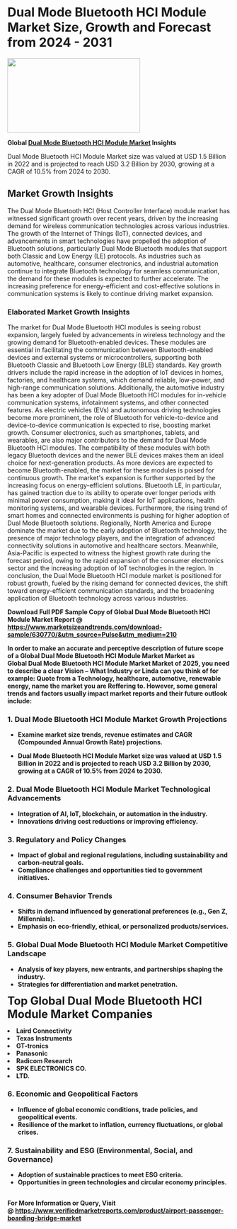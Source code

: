 <H1>Dual Mode Bluetooth HCI Module Market Size, Growth and Forecast from 2024 - 2031</H1><img class="aligncenter size-medium wp-image-584254" src="https://thirdeyenews.in/wp-content/uploads/2024/09/Global-Market-Research-300x168.jpeg" alt="" width="300" height="168" /><p><strong>Global&nbsp;<a href="https://www.marketsizeandtrends.com/download-sample/630770/&amp;utm_source=Pulse&amp;utm_medium=210">Dual Mode Bluetooth HCI Module Market</a> Insights</strong></p><p>Dual Mode Bluetooth HCI Module Market size was valued at USD 1.5 Billion in 2022 and is projected to reach USD 3.2 Billion by 2030, growing at a CAGR of 10.5% from 2024 to 2030.</p><p><h2>Market Growth Insights</h2> The Dual Mode Bluetooth HCI (Host Controller Interface) module market has witnessed significant growth over recent years, driven by the increasing demand for wireless communication technologies across various industries. The growth of the Internet of Things (IoT), connected devices, and advancements in smart technologies have propelled the adoption of Bluetooth solutions, particularly Dual Mode Bluetooth modules that support both Classic and Low Energy (LE) protocols. As industries such as automotive, healthcare, consumer electronics, and industrial automation continue to integrate Bluetooth technology for seamless communication, the demand for these modules is expected to further accelerate. The increasing preference for energy-efficient and cost-effective solutions in communication systems is likely to continue driving market expansion. <p><strong></strong></p> <h3>Elaborated Market Growth Insights</h3> The market for Dual Mode Bluetooth HCI modules is seeing robust expansion, largely fueled by advancements in wireless technology and the growing demand for Bluetooth-enabled devices. These modules are essential in facilitating the communication between Bluetooth-enabled devices and external systems or microcontrollers, supporting both Bluetooth Classic and Bluetooth Low Energy (BLE) standards. Key growth drivers include the rapid increase in the adoption of IoT devices in homes, factories, and healthcare systems, which demand reliable, low-power, and high-range communication solutions. Additionally, the automotive industry has been a key adopter of Dual Mode Bluetooth HCI modules for in-vehicle communication systems, infotainment systems, and other connected features. As electric vehicles (EVs) and autonomous driving technologies become more prominent, the role of Bluetooth for vehicle-to-device and device-to-device communication is expected to rise, boosting market growth. Consumer electronics, such as smartphones, tablets, and wearables, are also major contributors to the demand for Dual Mode Bluetooth HCI modules. The compatibility of these modules with both legacy Bluetooth devices and the newer BLE devices makes them an ideal choice for next-generation products. As more devices are expected to become Bluetooth-enabled, the market for these modules is poised for continuous growth. The market's expansion is further supported by the increasing focus on energy-efficient solutions. Bluetooth LE, in particular, has gained traction due to its ability to operate over longer periods with minimal power consumption, making it ideal for IoT applications, health monitoring systems, and wearable devices. Furthermore, the rising trend of smart homes and connected environments is pushing for higher adoption of Dual Mode Bluetooth solutions. Regionally, North America and Europe dominate the market due to the early adoption of Bluetooth technology, the presence of major technology players, and the integration of advanced connectivity solutions in automotive and healthcare sectors. Meanwhile, Asia-Pacific is expected to witness the highest growth rate during the forecast period, owing to the rapid expansion of the consumer electronics sector and the increasing adoption of IoT technologies in the region. In conclusion, the Dual Mode Bluetooth HCI module market is positioned for robust growth, fueled by the rising demand for connected devices, the shift toward energy-efficient communication standards, and the broadening application of Bluetooth technology across various industries. <p><strong></p><p><span class=""><strong>Download Full PDF Sample Copy of Global Dual Mode Bluetooth HCI Module Market Report</strong> @ <a href="https://www.marketsizeandtrends.com/download-sample/630770/&amp;utm_source=Pulse&amp;utm_medium=210" target="_blank">https://www.marketsizeandtrends.com/download-sample/630770/&amp;utm_source=Pulse&amp;utm_medium=210</a></span></p><p>In order to make an accurate and perceptive description of future scope of a Global&nbsp;Dual Mode Bluetooth HCI Module Market Market as Global&nbsp;Dual Mode Bluetooth HCI Module Market Market of 2025, you need to describe a clear Vision &ndash; What Industry or Linda can you think of for example: Quote from a Technology, healthcare, automotive, renewable energy, name the market you are Reffering to. However, some general trends and factors usually impact market reports and their future outlook include:</p><h3>1.&nbsp;<strong>Dual Mode Bluetooth HCI Module Market Growth Projections</strong></h3><ul><li>Examine market size trends, revenue estimates and CAGR (Compounded Annual Growth Rate) projections.</li><li><p>Dual Mode Bluetooth HCI Module Market size was valued at USD 1.5 Billion in 2022 and is projected to reach USD 3.2 Billion by 2030, growing at a CAGR of 10.5% from 2024 to 2030.</p></li></ul><h3>2.&nbsp;<strong>Dual Mode Bluetooth HCI Module Market Technological Advancements</strong></h3><ul><li>Integration of AI, IoT, blockchain, or automation in the industry.</li><li>Innovations driving cost reductions or improving efficiency.</li></ul><h3>3.&nbsp;<strong>Regulatory and Policy Changes</strong></h3><ul><li>Impact of global and regional regulations, including sustainability and carbon-neutral goals.</li><li>Compliance challenges and opportunities tied to government initiatives.</li></ul><h3>4.&nbsp;<strong>Consumer Behavior Trends</strong></h3><ul><li>Shifts in demand influenced by generational preferences (e.g., Gen Z, Millennials).</li><li>Emphasis on eco-friendly, ethical, or personalized products/services.</li></ul><h3>5.&nbsp;<strong>Global Dual Mode Bluetooth HCI Module Market Competitive Landscape</strong></h3><ul><li>Analysis of key players, new entrants, and partnerships shaping the industry.</li><li>Strategies for differentiation and market penetration.</li></ul><p data-pm-slice="1 1 []"><span style="color: inherit; font-family: inherit; font-size: 25px;">Top Global Dual Mode Bluetooth HCI Module Market Companies</span></p><div class="" data-test-id=""><p><li>Laird Connectivity</li><li> Texas Instruments</li><li> GT-tronics</li><li> Panasonic</li><li> Radicom Research</li><li> SPK ELECTRONICS CO.</li><li> LTD.</li></p></div><h3>6.&nbsp;<strong>Economic and Geopolitical Factors</strong></h3><ul><li>Influence of global economic conditions, trade policies, and geopolitical events.</li><li>Resilience of the market to inflation, currency fluctuations, or global crises.</li></ul><h3>7.&nbsp;<strong>Sustainability and ESG (Environmental, Social, and Governance)</strong></h3><ul><li>Adoption of sustainable practices to meet ESG criteria.</li><li>Opportunities in green technologies and circular economy principles.</li></ul><h2><strong style="font-size: 14px;">For More Information or Query, Visit @&nbsp;</strong><a style="background-color: #ffffff; font-size: 14px;" href="https://www.marketsizeandtrends.com/report/dual-mode-bluetooth-hci-module-market/" target="_blank">https://www.verifiedmarketreports.com/product/airport-passenger-boarding-bridge-market</a></h2>
